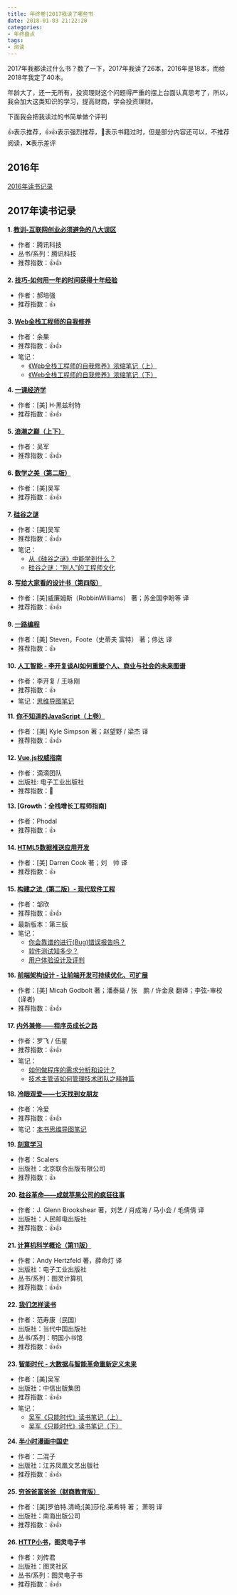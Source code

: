 ```yaml
---
title: 年终卷|2017我读了哪些书
date: 2018-01-03 21:22:20
categories:
- 年终盘点
tags:
- 阅读
---
```


2017年我都读过什么书？数了一下，2017年我读了26本，2016年是18本，而给2018年我定了40本。
<!-- more -->
年龄大了，还一无所有，投资理财这个问题得严重的摆上台面认真思考了，所以，我会加大这类知识的学习，提高财商，学会投资理财。

下面我会把我读过的书简单做个评判


👍表示推荐，👍👍表示强烈推荐，🚫表示书籍过时，但是部分内容还可以，不推荐阅读，❌表示差评

## 2016年
[2016年读书记录](https://github.com/dunizb/reading-list/blob/master/2016.md)

## 2017年读书记录

**1. [教训-互联网创业必须避免的八大误区](https://book.douban.com/subject/25932067/)**
+ 作者：腾讯科技
+ 丛书/系列：腾讯科技
+ 推荐指数：👍👍

**2. [技巧-如何用一年的时间获得十年经验](https://book.douban.com/subject/26874593/)**
+ 作者：郝培强
+ 推荐指数：👍

**3. [Web全栈工程师的自我修养](https://book.douban.com/subject/26598045/)**
+ 作者：余果
+ 推荐指数：👍👍
+ 笔记：
  - [《Web全栈工程师的自我修养》浓缩笔记（上）](https://segmentfault.com/a/1190000008921805)
  -  [《Web全栈工程师的自我修养》浓缩笔记（下）](https://segmentfault.com/a/1190000010128001)
 
**4. [一课经济学](https://book.douban.com/subject/26374036/)**
+ 作者：[美] H·黑兹利特 
+ 推荐指数：👍👍

**5. [浪潮之巅（上下）](https://book.douban.com/subject/6709783/)**
+ 作者：吴军
+ 推荐指数：👍👍

**6. [数学之美（第二版）](https://book.douban.com/subject/26163454/)**
+ 作者：[美]吴军
+ 推荐指数：👍👍

**7. [硅谷之谜](https://book.douban.com/subject/26665230/)**
+ 作者：[美]吴军
+ 推荐指数：👍👍
+ 笔记：
  - [从《硅谷之谜》中能学到什么？](https://mp.weixin.qq.com/s?__biz=MzI0MDIwNTQ1Mg==&mid=2676491815&idx=1&sn=1d4390218ae24cba422452febf472c55&chksm=f362cdc4c41544d2d0264048c61fc850755a8dd33c73e276354cc204ba6e0e22e67f7b655119&mpshare=1&scene=23&srcid=09090bJmSilQi56ElDx9Ubuz#rd)
  - [硅谷之谜：“别人”的工程师文化](https://mp.weixin.qq.com/s?__biz=MzI0MDIwNTQ1Mg==&mid=2676491810&idx=1&sn=cc0c4b40028865b668e03582ca1ea303&chksm=f362cdc1c41544d7439777a05ef7e894b1ab48dfae0dd23c316e3f36da86e9c14d33b29ab875&mpshare=1&scene=23&srcid=0909S4p5JS7AqAY9AoCqtaqr#rd)

**8. [写给大家看的设计书（第四版）](https://book.douban.com/subject/26657933/)**
+ 作者：[美]威廉姆斯（RobbinWilliams） 著；苏金国李盼等 译
+ 推荐指数：👍👍

**9. [一路编程](https://book.douban.com/subject/26937425/)**
+ 作者：[美] Steven，Foote（史蒂夫 富特） 著；佟达 译
+ 推荐指数：👍

**10. [人工智能 - 李开复谈AI如何重塑个人、商业与社会的未来图谱](https://book.douban.com/subject/27015112/)**
+ 作者：李开复 / 王咏刚 
+ 推荐指数：👍
+ 笔记：[思维导图笔记](https://mubu.com/doc/1LV3b9af-h)

**11. [你不知道的JavaScript（上卷）](https://book.douban.com/subject/26351021/)**
+ 作者：[美] Kyle Simpson 著；赵望野 / 梁杰 译
+ 推荐指数：👍👍

**12. [Vue.js权威指南](https://book.douban.com/subject/26869340/)**
+ 作者：滴滴团队
+ 出版社: 电子工业出版社
+ 推荐指数：🚫

**13. [Growth：全栈增长工程师指南]**
+ 作者：Phodal
+ 推荐指数：👍

**14. [HTML5数据推送应用开发](https://book.douban.com/subject/26148767/)**
+ 作者：[美] Darren Cook 著；刘　帅 译
+ 推荐指数：👍

**15. [构建之法（第二版）- 现代软件工程](https://book.douban.com/subject/27069503/)**
+ 作者：邹欣 
+ 推荐指数：👍👍
+ 最新版本：第三版
+ 笔记：
  - [你会靠谱的进行(Bug)错误报告吗？](https://mp.weixin.qq.com/s?__biz=MzI0MDIwNTQ1Mg==&mid=2676491858&idx=1&sn=ccdc814a04b5a38a137843ad1b0cb5c7&chksm=f362cdb1c41544a7a8329d5879ab0fc13c79c70913ffdf22f24dca9c05717297b8ca1aff2d5b&mpshare=1&scene=23&srcid=0909Lp8s2oybYqO9yyjpFRr3#rd)
  - [软件测试知多少？](https://mp.weixin.qq.com/s?__biz=MzI0MDIwNTQ1Mg==&mid=2676491864&idx=1&sn=e1a582f307dbbbefd021635bcc255822&chksm=f362cdbbc41544add36d2672070d1b22ab008ea4f936bc4ec6bab798b9b8529ae66149839b41&mpshare=1&scene=23&srcid=0909dCMnXP6HtWtNyTaUbZO8#rd)
  - [用户体验设计及评判](https://mp.weixin.qq.com/s?__biz=MzI0MDIwNTQ1Mg==&mid=2676491878&idx=1&sn=5fa2df13095bcf0ad0a630c8be0376db&chksm=f362cd85c415449368d975aecd7837d5fda07fe12469b97fc941e3a5f86c3d536a45f72f7006&mpshare=1&scene=23&srcid=0909bp6nnLYPBHPRV6gJkRBd#rd)

**16. [前端架构设计 - 让前端开发可持续优化、可扩展](https://book.douban.com/subject/27019706/)**
+ 作者：[美] Micah Godbolt 著；潘泰燊 / 张　鹏 / 许金泉 翻译；李弦-审校 (译者)
+ 推荐指数：👍👍

**17. [内外兼修——程序员成长之路](https://book.douban.com/subject/26889631/)**
+ 作者：罗飞 / 伍星 
+ 推荐指数：👍👍
+ 笔记：
  - [如何做程序的需求分析和设计？](https://mp.weixin.qq.com/s?__biz=MzI0MDIwNTQ1Mg==&mid=2676491911&idx=1&sn=0e52080a349582d4c2c2e5b2dd426d1f&chksm=f362cd64c415447208bf89307de8d2684e98f7b41613bd963fa48817a0fe427b3e878c0ae30d&mpshare=1&scene=23&srcid=0909YYJ3q1wizax0QALeBCdC#rd)
  - [技术主管该如何管理技术团队之精神篇](http://34585f3f.wiz03.com/share/s/0Qm5Y_0RRQtc2F-3Zy2piy1K08ac0g05nQ1-2m0Wne15kqCl)

**18. [冷眼观爱——七天找到女朋友](https://book.douban.com/subject/26760391/)**
+ 作者：冷爱 
+ 推荐指数：👍👍
+ 笔记：[本书思维导图笔记](https://mubu.com/doc/1wVpfEaG_h)

**19. [刻意学习](https://book.douban.com/subject/27071913/)**
+ 作者：Scalers
+ 出版社：北京联合出版有限公司
+ 推荐指数：👍

**20. [硅谷革命——成就苹果公司的疯狂往事](https://book.douban.com/subject/27124848/)**
+ 作者：J. Glenn Brookshear 著，刘艺 / 肖成海 / 马小会 / 毛倩倩 译
+ 出版社：人民邮电出版社
+ 推荐指数：👍👍

**21. [计算机科学概论（第11版）](https://book.douban.com/subject/6862061/)**
+ 作者：Andy Hertzfeld 著，薛命灯 译
+ 出版社：电子工业出版社
+ 丛书/系列：图灵计算机
+ 推荐指数：👍👍

**22. [我们怎样读书](https://book.douban.com/subject/25828086/)**
+ 作者：范寿康（民国）
+ 出版社：当代中国出版社
+ 丛书/系列：明国小书馆
+ 推荐指数：👍👍

**23. [智能时代 - 大数据与智能革命重新定义未来](https://book.douban.com/subject/26838557/)**
+ 作者：[美]吴军
+ 出版社：中信出版集团
+ 推荐指数：👍👍
+ 笔记：
  - [吴军《只能时代》读书笔记（上）](http://dunizb.com/2017/10/09/intelligent-age-reading-notes-1/)
  - [吴军《只能时代》读书笔记（下）](http://dunizb.com/2017/10/13/intelligent-age-reading-notes-2/)

**24. [半小时漫画中国史](https://book.douban.com/subject/27003014/)**
+ 作者：二混子
+ 出版社：江苏凤凰文艺出版社
+ 推荐指数：👍👍

**25. [穷爸爸富爸爸（财商教育版）](https://book.douban.com/subject/6438293/)**
+ 作者：[美]罗伯特.清崎;[美]莎伦.莱希特 著； 萧明 译
+ 出版社：南海出版公司
+ 推荐指数：👍👍

**26. [HTTP小书](//www.ituring.com.cn/book/1791)，图灵电子书**
+ 作者：刘传君
+ 出版社：图灵社区
+ 丛书/系列：图灵电子书
+ 推荐指数：👍👍

